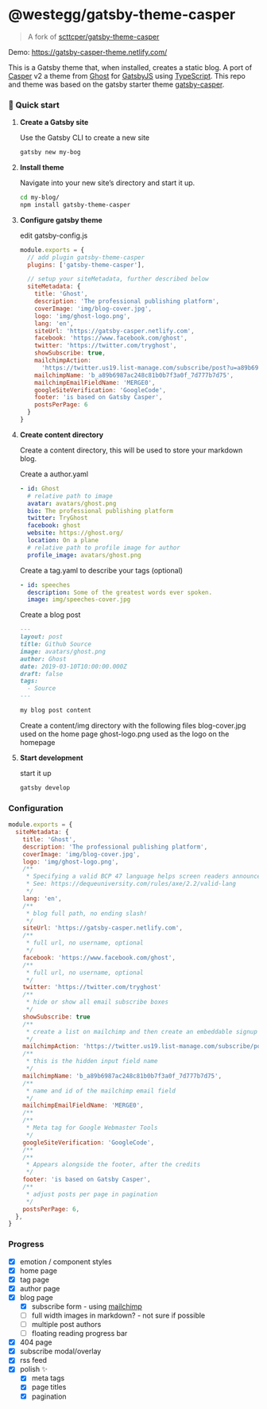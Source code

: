 # @westegg/gatsby-theme-casper

> A fork of [scttcper/gatsby-theme-casper](https://www.npmjs.com/package/gatsby-theme-casper)

Demo: https://gatsby-casper-theme.netlify.com/

This is a Gatsby theme that, when installed, creates a static blog. A port of [Casper](https://github.com/TryGhost/Casper) v2 a theme from [Ghost](https://ghost.org/) for [GatsbyJS](https://www.gatsbyjs.org/) using [TypeScript](https://www.typescriptlang.org/). This repo and theme was based on the gatsby starter theme [gatsby-casper](https://github.com/scttcper/gatsby-casper).

### 🚀 Quick start

1.  **Create a Gatsby site**

    Use the Gatsby CLI to create a new site

    ```sh
    gatsby new my-bog
    ```

1.  **Install theme**

    Navigate into your new site’s directory and start it up.

    ```sh
    cd my-blog/
    npm install gatsby-theme-casper
    ```

1.  **Configure gatsby theme**

    edit gatsby-config.js

    ```js
    module.exports = {
      // add plugin gatsby-theme-casper
      plugins: ['gatsby-theme-casper'],

      // setup your siteMetadata, further described below
      siteMetadata: {
        title: 'Ghost',
        description: 'The professional publishing platform',
        coverImage: 'img/blog-cover.jpg',
        logo: 'img/ghost-logo.png',
        lang: 'en',
        siteUrl: 'https://gatsby-casper.netlify.com',
        facebook: 'https://www.facebook.com/ghost',
        twitter: 'https://twitter.com/tryghost',
        showSubscribe: true,
        mailchimpAction:
          'https://twitter.us19.list-manage.com/subscribe/post?u=a89b6987ac248c81b0b7f3a0f&amp;id=7d777b7d75',
        mailchimpName: 'b_a89b6987ac248c81b0b7f3a0f_7d777b7d75',
        mailchimpEmailFieldName: 'MERGE0',
        googleSiteVerification: 'GoogleCode',
        footer: 'is based on Gatsby Casper',
        postsPerPage: 6
      }
    }
    ```

1.  **Create content directory**

    Create a content directory, this will be used to store your markdown blog.


    Create a author.yaml

    ```yaml
    - id: Ghost
      # relative path to image
      avatar: avatars/ghost.png
      bio: The professional publishing platform
      twitter: TryGhost
      facebook: ghost
      website: https://ghost.org/
      location: On a plane
      # relative path to profile image for author
      profile_image: avatars/ghost.png
    ```

    Create a tag.yaml to describe your tags (optional)
    ```yaml
    - id: speeches
      description: Some of the greatest words ever spoken.
      image: img/speeches-cover.jpg
    ```

    Create a blog post
    ```md
    ---
    layout: post
    title: Github Source
    image: avatars/ghost.png
    author: Ghost
    date: 2019-03-10T10:00:00.000Z
    draft: false
    tags:
      - Source
    ---

    my blog post content
    ```

    Create a content/img directory with the following files
    blog-cover.jpg used on the home page
    ghost-logo.png used as the logo on the homepage

1.  **Start development**

    start it up

    ```sh
    gatsby develop
    ```

### Configuration

```js
module.exports = {
  siteMetadata: {
    title: 'Ghost',
    description: 'The professional publishing platform',
    coverImage: 'img/blog-cover.jpg',
    logo: 'img/ghost-logo.png',
    /**
     * Specifying a valid BCP 47 language helps screen readers announce text properly.
     * See: https://dequeuniversity.com/rules/axe/2.2/valid-lang
     */
    lang: 'en',
    /**
     * blog full path, no ending slash!
     */
    siteUrl: 'https://gatsby-casper.netlify.com',
    /**
     * full url, no username, optional
     */
    facebook: 'https://www.facebook.com/ghost',
    /**
     * full url, no username, optional
     */
    twitter: 'https://twitter.com/tryghost'
    /**
     * hide or show all email subscribe boxes
     */
    showSubscribe: true
    /**
     * create a list on mailchimp and then create an embeddable signup form. this is the form action
     */
    mailchimpAction: 'https://twitter.us19.list-manage.com/subscribe/post?u=a89b6987ac248c81b0b7f3a0f&amp;id=7d777b7d75',
    /**
     * this is the hidden input field name
     */
    mailchimpName: 'b_a89b6987ac248c81b0b7f3a0f_7d777b7d75',
    /**
     * name and id of the mailchimp email field
     */
    mailchimpEmailFieldName: 'MERGE0',
    /**
    /**
     * Meta tag for Google Webmaster Tools
     */
    googleSiteVerification: 'GoogleCode',
    /**
    /**
     * Appears alongside the footer, after the credits
     */
    footer: 'is based on Gatsby Casper',
    /**
     * adjust posts per page in pagination
     */
    postsPerPage: 6,
  },
}

```

### Progress

- [x] emotion / component styles
- [x] home page
- [x] tag page
- [x] author page
- [x] blog page
  - [x] subscribe form - using [mailchimp](https://mailchimp.com)
  - [ ] full width images in markdown? - not sure if possible
  - [ ] multiple post authors
  - [ ] floating reading progress bar
- [x] 404 page
- [x] subscribe modal/overlay
- [x] rss feed
- [x] polish ✨
  - [x] meta tags
  - [x] page titles
  - [x] pagination
